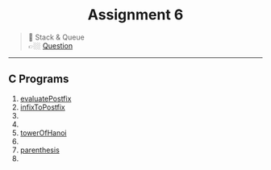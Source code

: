 <h1 align="center"> Assignment 6 </h1>

>💠 Stack & Queue<br> 👉🏼 [Question](https://github.com/saha-indranil/DSA01/blob/main/Questions/Assignment-6%40DSALAB.txt)

---

## C Programs

1. [evaluatePostfix]()
2. [infixToPostfix]()
3. []()
4. []()
5. [towerOfHanoi]()
6. []()
7. [parenthesis]()
8. []()
